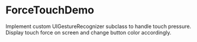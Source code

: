 # ForceTouchDemo

Implement custom UIGestureRecognizer subclass to handle touch pressure.
Display touch force on screen and change button color accordingly.
